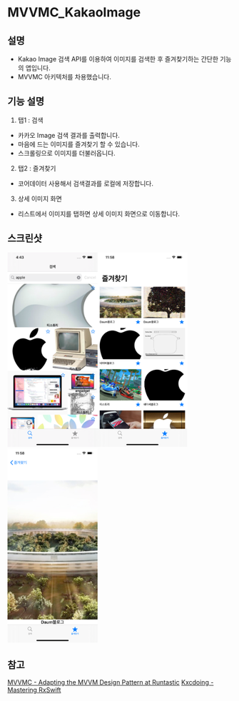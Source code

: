 
# MVVMC_KakaoImage

## 설명

- Kakao Image 검색 API를 이용하여 이미지를 검색한 후 즐겨찾기하는 간단한 기능의 앱입니다.
- MVVMC 아키텍처를 차용했습니다.

## 기능 설명

1. 탭1 : 검색
- 카카오 Image 검색 결과를 출력합니다.
- 마음에 드는 이미지를 즐겨찾기 할 수 있습니다.
- 스크롤링으로 이미지를 더불러옵니다.

2. 탭2 : 즐겨찾기
- 코어데이터 사용해서 검색결과를 로컬에 저장합니다.

3. 상세 이미지 화면
- 리스트에서 이미지를 탭하면 상세 이미지 화면으로 이동합니다.

## 스크린샷

<img src="https://github.com/HanHyungLee/MVVMC_KakaoImage/blob/master/Screenshots/search-1.png" width="40%"><img src="https://github.com/HanHyungLee/MVVMC_KakaoImage/blob/master/Screenshots/favorite.png" width="40%"><img src="https://github.com/HanHyungLee/MVVMC_KakaoImage/blob/master/Screenshots/detail.png" width="40%">


## 참고
[MVVMC - Adapting the MVVM Design Pattern at Runtastic](https://www.runtastic.com/blog/en/mvvmc-adapting-the-mvvm-design-pattern-at-runtastic/)
[Kxcdoing - Mastering RxSwift](https://www.youtube.com/playlist?list=PLziSvys01Oek7ANk4rzOYobnUU_FTu5ns)

